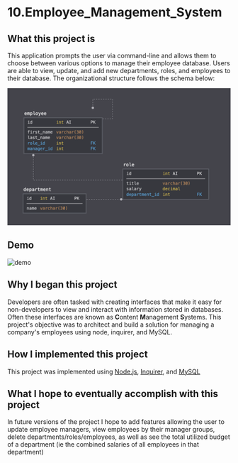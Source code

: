 # 10.Employee_Management_System

## What this project is
This application prompts the user via command-line and allows them to choose between various options to manage their employee database. Users are able to view, update, and add new departments, roles, and employees to their database. The organizational structure follows the schema below:

![schema](schema.png)

## Demo
![demo](demo.png)

## Why I began this project
Developers are often tasked with creating interfaces that make it easy for non-developers to view and interact with information stored in databases. Often these interfaces are known as **C**ontent **M**anagement **S**ystems. This project's objective was to architect and build a solution for managing a company's employees using node, inquirer, and MySQL.

## How I implemented this project
This project was implemented using [Node.js](https://nodejs.org/en/about/), [Inquirer](https://www.npmjs.com/package/inquirer/v/0.2.3), and [MySQL](https://www.mysql.com/)

## What I hope to eventually accomplish with this project
In future versions of the project I hope to add features allowing the user to update employee managers, view employees by their manager groups, delete departments/roles/employees, as well as see the total utilized budget of a department (ie the combined salaries of all employees in that department)
